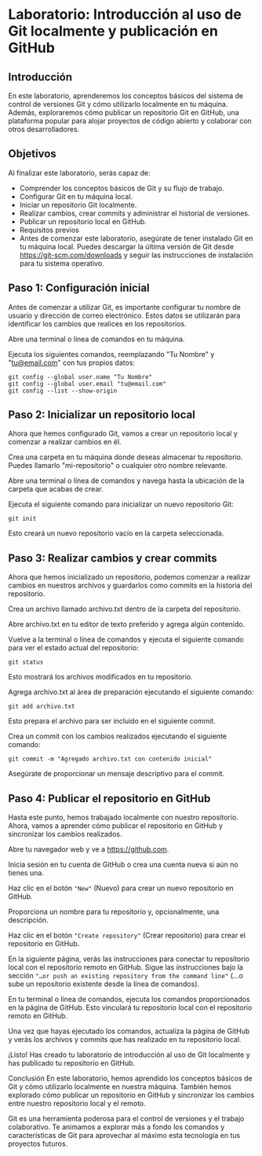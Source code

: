 # Laboratorio: Introducción al uso de Git localmente y publicación en GitHub
## Introducción
En este laboratorio, aprenderemos los conceptos básicos del sistema de control de versiones Git y cómo utilizarlo localmente en tu máquina. Además, exploraremos cómo publicar un repositorio Git en GitHub, una plataforma popular para alojar proyectos de código abierto y colaborar con otros desarrolladores.

## Objetivos
Al finalizar este laboratorio, serás capaz de:

- Comprender los conceptos básicos de Git y su flujo de trabajo.
- Configurar Git en tu máquina local.
- Iniciar un repositorio Git localmente.
- Realizar cambios, crear commits y administrar el historial de versiones.
- Publicar un repositorio local en GitHub.
- Requisitos previos
- Antes de comenzar este laboratorio, asegúrate de tener instalado Git en tu máquina local. Puedes descargar la última versión de Git desde https://git-scm.com/downloads y seguir las instrucciones de instalación para tu sistema operativo.

## Paso 1: Configuración inicial
Antes de comenzar a utilizar Git, es importante configurar tu nombre de usuario y dirección de correo electrónico. Estos datos se utilizarán para identificar los cambios que realices en los repositorios.

Abre una terminal o línea de comandos en tu máquina.

Ejecuta los siguientes comandos, reemplazando "Tu Nombre" y "tu@email.com" con tus propios datos:

```
git config --global user.name "Tu Nombre"
git config --global user.email "tu@email.com"
git config --list --show-origin
```
## Paso 2: Inicializar un repositorio local
Ahora que hemos configurado Git, vamos a crear un repositorio local y comenzar a realizar cambios en él.

Crea una carpeta en tu máquina donde deseas almacenar tu repositorio. Puedes llamarlo "mi-repositorio" o cualquier otro nombre relevante.

Abre una terminal o línea de comandos y navega hasta la ubicación de la carpeta que acabas de crear.

Ejecuta el siguiente comando para inicializar un nuevo repositorio Git:

```
git init
```
Esto creará un nuevo repositorio vacío en la carpeta seleccionada.

## Paso 3: Realizar cambios y crear commits
Ahora que hemos inicializado un repositorio, podemos comenzar a realizar cambios en nuestros archivos y guardarlos como commits en la historia del repositorio.

Crea un archivo llamado archivo.txt dentro de la carpeta del repositorio.

Abre archivo.txt en tu editor de texto preferido y agrega algún contenido.

Vuelve a la terminal o línea de comandos y ejecuta el siguiente comando para ver el estado actual del repositorio:

```
git status
```

Esto mostrará los archivos modificados en tu repositorio.

Agrega archivo.txt al área de preparación ejecutando el siguiente comando:

```
git add archivo.txt
```
Esto prepara el archivo para ser incluido en el siguiente commit.

Crea un commit con los cambios realizados ejecutando el siguiente comando:

```
git commit -m "Agregado archivo.txt con contenido inicial"
```
Asegúrate de proporcionar un mensaje descriptivo para el commit.

## Paso 4: Publicar el repositorio en GitHub
Hasta este punto, hemos trabajado localmente con nuestro repositorio. Ahora, vamos a aprender cómo publicar el repositorio en GitHub y sincronizar los cambios realizados.

Abre tu navegador web y ve a https://github.com.

Inicia sesión en tu cuenta de GitHub o crea una cuenta nueva si aún no tienes una.

Haz clic en el botón `"New"` (Nuevo) para crear un nuevo repositorio en GitHub.

Proporciona un nombre para tu repositorio y, opcionalmente, una descripción.

Haz clic en el botón `"Create repository"` (Crear repositorio) para crear el repositorio en GitHub.

En la siguiente página, verás las instrucciones para conectar tu repositorio local con el repositorio remoto en GitHub. Sigue las instrucciones bajo la sección `"…or push an existing repository from the command line"` (…o sube un repositorio existente desde la línea de comandos).

En tu terminal o línea de comandos, ejecuta los comandos proporcionados en la página de GitHub. Esto vinculará tu repositorio local con el repositorio remoto en GitHub.

Una vez que hayas ejecutado los comandos, actualiza la página de GitHub y verás los archivos y commits que has realizado en tu repositorio local.

¡Listo! Has creado tu laboratorio de introducción al uso de Git localmente y has publicado tu repositorio en GitHub.

Conclusión
En este laboratorio, hemos aprendido los conceptos básicos de Git y cómo utilizarlo localmente en nuestra máquina. También hemos explorado cómo publicar un repositorio en GitHub y sincronizar los cambios entre nuestro repositorio local y el remoto.

Git es una herramienta poderosa para el control de versiones y el trabajo colaborativo. Te animamos a explorar más a fondo los comandos y características de Git para aprovechar al máximo esta tecnología en tus proyectos futuros.